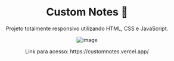 <h1 align="center"> Custom Notes 📝 </h1>
<p align="center"> Projeto totalmente responsivo utilizando HTML, CSS e JavaScript. </p>

<div align="center">

![image](https://github.com/user-attachments/assets/40b57033-a6a8-414a-9053-2ac50a2b85bf)

</div>

<p align="center"> Link para acesso: https://customnotes.vercel.app/</p>
